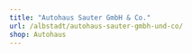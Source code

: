 ```yaml
---
title: "Autohaus Sauter GmbH & Co."
url: /albstadt/autohaus-sauter-gmbh-und-co/
shop: Autohaus
---
```

